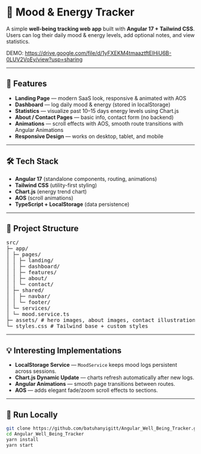 # 🌟 Mood & Energy Tracker

A simple **well-being tracking web app** built with **Angular 17 + Tailwind CSS**.  
Users can log their daily mood & energy levels, add optional notes, and view statistics.

DEMO: https://drive.google.com/file/d/1yFXEKM4tmaaztftElHiU6B-0LUV2VoEy/view?usp=sharing

---

## 🚀 Features

-  **Landing Page** — modern SaaS look, responsive & animated with AOS  
-  **Dashboard** — log daily mood & energy (stored in localStorage)  
-  **Statistics** — visualize past 10–15 days energy levels using Chart.js  
-  **About / Contact Pages** — basic info, contact form (no backend)  
-  **Animations** — scroll effects with AOS, smooth route transitions with Angular Animations  
-  **Responsive Design** — works on desktop, tablet, and mobile

---

## 🛠️ Tech Stack

- **Angular 17** (standalone components, routing, animations)
- **Tailwind CSS** (utility-first styling)
- **Chart.js** (energy trend chart)
- **AOS** (scroll animations)
- **TypeScript + LocalStorage** (data persistence)

---

## 📂 Project Structure
<pre>
src/
├─ app/
│ ├─ pages/
│ │ ├─ landing/
│ │ ├─ dashboard/
│ │ ├─ features/
│ │ ├─ about/
│ │ └─ contact/
│ ├─ shared/
│ │ ├─ navbar/
│ │ └─ footer/
│ └─ services/
│ └─ mood.service.ts
├─ assets/ # hero images, about images, contact illustration
└─ styles.css # Tailwind base + custom styles 
</pre>


---

## 💡 Interesting Implementations

- **LocalStorage Service** — `MoodService` keeps mood logs persistent across sessions.
- **Chart.js Dynamic Update** — charts refresh automatically after new logs.
- **Angular Animations** — smooth page transitions between routes.
- **AOS** — adds elegant fade/zoom scroll effects to sections.

---

## 🚀 Run Locally

```bash
git clone https://github.com/batuhanyigitt/Angular_Well_Being_Tracker.git
cd Angular_Well_Being_Tracker
yarn install
yarn start

